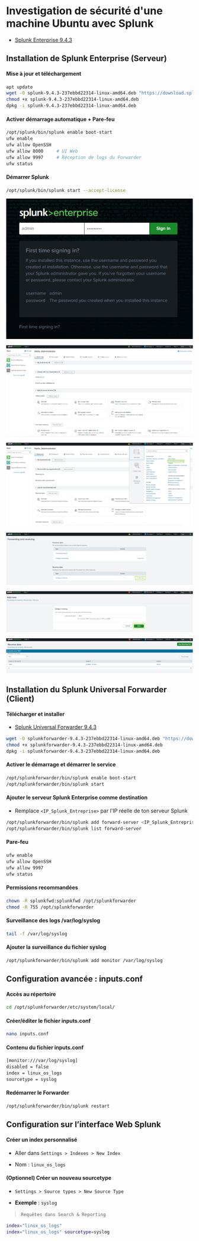 # Investigation de sécurité d'une machine Ubuntu avec Splunk

- [Splunk Enterprise 9.4.3](https://www.splunk.com/en_us/download/splunk-enterprise.html)

## Installation de Splunk Enterprise (Serveur)

#### Mise à jour et téléchargement

```sh
apt update
wget -O splunk-9.4.3-237ebbd22314-linux-amd64.deb "https://download.splunk.com/products/splunk/releases/9.4.3/linux/splunk-9.4.3-237ebbd22314-linux-amd64.deb"
chmod +x splunk-9.4.3-237ebbd22314-linux-amd64.deb
dpkg -i splunk-9.4.3-237ebbd22314-linux-amd64.deb
```

#### Activer démarrage automatique + Pare-feu

```sh
/opt/splunk/bin/splunk enable boot-start
ufw enable
ufw allow OpenSSH
ufw allow 8000     # UI Web
ufw allow 9997     # Réception de logs du Forwarder
ufw status
```

#### Démarrer Splunk

```sh
/opt/splunk/bin/splunk start --accept-license
```

![Enterprise](/assets/splunk_linux_02.png)

![Enterprise](/assets/splunk_linux_03.png)

![Enterprise](/assets/splunk_linux_04.png)

![Enterprise](/assets/splunk_linux_05.png)

![Enterprise](/assets/splunk_linux_06.png)

![Enterprise](/assets/splunk_linux_07.png)

## Installation du Splunk Universal Forwarder (Client)

#### Télécharger et installer

- [Splunk Universal Forwarder 9.4.3](https://www.splunk.com/en_us/download/universal-forwarder.html)

```sh
wget -O splunkforwarder-9.4.3-237ebbd22314-linux-amd64.deb "https://download.splunk.com/products/universalforwarder/releases/9.4.3/linux/splunkforwarder-9.4.3-237ebbd22314-linux-amd64.deb"
chmod +x splunkforwarder-9.4.3-237ebbd22314-linux-amd64.deb
dpkg -i splunkforwarder-9.4.3-237ebbd22314-linux-amd64.deb
```

#### Activer le démarrage et démarrer le service

```sh
/opt/splunkforwarder/bin/splunk enable boot-start
/opt/splunkforwarder/bin/splunk start
```

#### Ajouter le serveur Splunk Enterprise comme destination

- Remplace `<IP_Splunk_Entreprise>` par l'IP réelle de ton serveur Splunk

```sh
/opt/splunkforwarder/bin/splunk add forward-server <IP_Splunk_Entreprise>:9997 -auth admin:Admin@123
/opt/splunkforwarder/bin/splunk list forward-server
```

#### Pare-feu

```sh
ufw enable
ufw allow OpenSSH
ufw allow 9997
ufw status
```

#### Permissions recommandées

```sh
chown -R splunkfwd:splunkfwd /opt/splunkforwarder
chmod -R 755 /opt/splunkforwarder
```

#### Surveillance des logs /var/log/syslog

```sh
tail -f /var/log/syslog
```

#### Ajouter la surveillance du fichier syslog

```sh
/opt/splunkforwarder/bin/splunk add monitor /var/log/syslog
```

## Configuration avancée : inputs.conf

#### Accès au répertoire

```sh
cd /opt/splunkforwarder/etc/system/local/
```

#### Créer/éditer le fichier inputs.conf

```sh
nano inputs.conf
```

#### Contenu du fichier inputs.conf

```sh
[monitor:///var/log/syslog]
disabled = false
index = linux_os_logs
sourcetype = syslog
```

#### Redémarrer le Forwarder

```sh
/opt/splunkforwarder/bin/splunk restart
```

## Configuration sur l’interface Web Splunk

#### Créer un index personnalisé

- Aller dans `Settings > Indexes > New Index`

- Nom : `linux_os_logs`

#### (Optionnel) Créer un nouveau sourcetype

- `Settings > Source types > New Source Type`

- **Exemple** : `syslog`

> `Requêtes dans Search & Reporting`

```sh
index="linux_os_logs"
index="linux_os_logs" sourcetype=syslog
```
